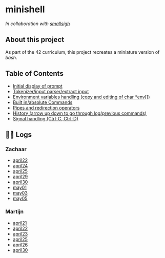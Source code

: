 # minishell
*In collaboration with [smallsigh](www.github.com/smallsigh)*

## About this project

As part of the 42 curriculum, this project recreates a miniature version of *bash*. 

## Table of Contents
 - [Initial display of prompt](./docs/general/roadmap/display_prompt.md)
 - [Tokenizer/input parser/extract input](./docs/general/roadmap/tokenizer.md)
 - [Environment variables handling (copy and editing of char *env[])](./docs/general/roadmap/environment_variables.md)
 - [Built in/absolute Commands](./docs/general/roadmap/built_in_commands.md)
 - [Pipes and redirection operators](./docs/general/roadmap/pipes_and_redirection.md)
 - [History (arrow up down to go through log/previous commands)](./docs/general/roadmap/history.md)
 - [Signal handling (Ctrl-C, Ctrl-D)](./docs/general/roadmap/signal_handling.md)

<!-- START LOGS -->
## 🧑‍💻 Logs

### Zachaar
- [april22](docs/zachaar/daily_logs/april22.md)
- [april24](docs/zachaar/daily_logs/april24.md)
- [april25](docs/zachaar/daily_logs/april25.md)
- [april29](docs/zachaar/daily_logs/april29.md)
- [april30](docs/zachaar/daily_logs/april30.md)
- [may01](docs/zachaar/daily_logs/may01.md)
- [may03](docs/zachaar/daily_logs/may03.md)
- [may05](docs/zachaar/daily_logs/may05.md)

### Martijn
- [april21](docs/martijn/daily_logs/april21.md)
- [april22](docs/martijn/daily_logs/april22.md)
- [april23](docs/martijn/daily_logs/april23.md)
- [april25](docs/martijn/daily_logs/april25.md)
- [april26](docs/martijn/daily_logs/april26.md)
- [april30](docs/martijn/daily_logs/april30.md)
